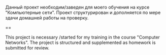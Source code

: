 Данный проект необходим/заведен для моего обучения на курсе "Компьютерные сети".
Проект структурирован и дополняется по мере здачи домашней работы на проверку.

==

This project is necessary /started for my training in the course "Computer Networks".
The project is structured and supplemented as homework is submitted for review.